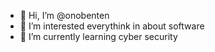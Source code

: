 - 👋 Hi, I’m @onobenten
- 👀 I’m interested everythink in about software
- 🌱 I’m currently learning cyber security 


<!---
onobenten/onobenten is a ✨ special ✨ repository because its `README.md` (this file) appears on your GitHub profile.
You can click the Preview link to take a look at your changes.
--->
